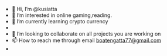 - 👋 Hi, I’m @kusiatta
- 👀 I’m interested in online gaming,reading.
- 🌱 I’m currently learning crypto currency 
- 
- 💞️ I’m looking to collaborate on all projects you are working on 
- 📫 How to reach me through email boatengatta77@gmail.com
- 

<!---
kusiatta/kusiatta is a ✨ special ✨ repository because its `README.md` (this file) appears on your GitHub profile.
You can click the Preview link to take a look at your changes.
--->
